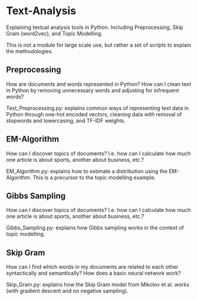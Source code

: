 # Text-Analysis
Explaining textual analysis tools in Python. Including Preprocessing, Skip Gram (word2vec), and Topic Modelling. 

This is not a module for large scale use, but rather a set of scripts to explain the methodologies.

## Preprocessing ##

How are documents and words represented in Python? How can I clean text in Python by removing unnecessary words and adjusting for infrequent words?

Text_Preprocessing.py: explains common ways of representing text data in Python through one-hot encoded vectors, cleaning data with removal of stopwords and lowercasing, and TF-IDF weights.

## EM-Algorithm ##

How can I discover topics of documents? I.e. how can I calculate how much one article is about sports, another about business, etc.?

EM_Algorithm.py: explains how to estimate a distribution using the EM-Algorithm. This is a precursor to the topic modelling example.

## Gibbs Sampling ##

How can I discover topics of documents? I.e. how can I calculate how much one article is about sports, another about business, etc.?

Gibbs_Sampling.py: explains how Gibbs sampling works in the context of topic modelling. 

## Skip Gram ##

How can I find which words in my documents are related to each other syntactically and semantically? How does a basic neural network work?

Skip_Gram.py: explains how the Skip Gram model from Mikolov et al. works (with gradient descent and no negative sampling). 
